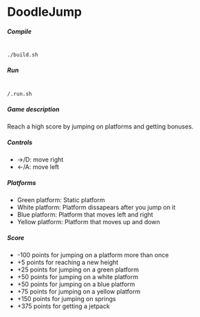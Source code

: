 # DoodleJump
##### Compile
#
```sh
./build.sh
```
##### Run
#
 ```sh
/.run.sh
```
##### Game description
Reach a high score by jumping on platforms and getting bonuses.
##### Controls
- →/D: move right
- ←/A: move left

##### Platforms
- Green platform: Static platform
- White platform: Platform dissapears after you jump on it
- Blue platform: Platform that moves left and right
- Yellow platform: Platform that moves up and down

##### Score
- -100 points for jumping on a platform more than once
- +5 points for reaching a new height
- +25 points for jumping on a green platform
- +50 points for jumping on a white platform
- +50 points for jumping on a blue platform
- +75 points for jumping on a yellow platform
- +150 points for jumping on springs
- +375 points for getting a jetpack


